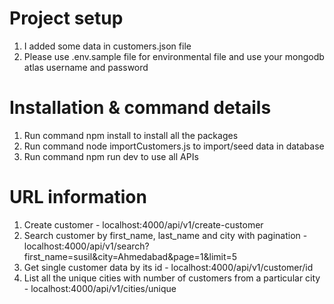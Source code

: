 # Project setup
1. I added some data in customers.json file
2. Please use .env.sample file for environmental file and use your mongodb atlas username and password

# Installation & command details
1. Run command npm install to install all the packages
2. Run command node importCustomers.js to import/seed data in database
3. Run command npm run dev to use all APIs

# URL information
1. Create customer - localhost:4000/api/v1/create-customer
2. Search customer by first_name, last_name and city with pagination - localhost:4000/api/v1/search?first_name=susil&city=Ahmedabad&page=1&limit=5
3. Get single customer data by its id - localhost:4000/api/v1/customer/id
4. List all the unique cities with number of customers from a particular city - localhost:4000/api/v1/cities/unique
